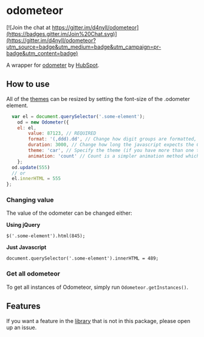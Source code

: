 # odometeor

[![Join the chat at https://gitter.im/d4nyll/odometeor](https://badges.gitter.im/Join%20Chat.svg)](https://gitter.im/d4nyll/odometeor?utm_source=badge&utm_medium=badge&utm_campaign=pr-badge&utm_content=badge)

A wrapper for [odometer](http://github.hubspot.com/odometer/) by [HubSpot](http://www.hubspot.com/).



## How to use
All of the [themes](http://github.hubspot.com/odometer/api/themes/) can be resized by setting the font-size of the .odometer element.

```js
  var el = document.querySelector('.some-element');
	od = new Odometer({
    el: el,
		value: 87123, // REQUIRED
		format: '(,ddd).dd', // Change how digit groups are formatted, and how many digits are shown after the decimal point
		duration: 3000, // Change how long the javascript expects the CSS animation to take
		theme: 'car', // Specify the theme (if you have more than one theme css file on the page)
		animation: 'count' // Count is a simpler animation method which just increments the value
	};
  od.update(555)
  // or
  el.innerHTML = 555
};
```

### Changing value

The value of the odometer can be changed either:

**Using jQuery**

	$('.some-element').html(845);

**Just Javascript**

	document.querySelector('.some-element').innerHTML = 489;

### Get all odometeor

To get all instances of Odometeor, simply run `Odometeor.getInstances()`.

## Features

If you want a feature in the [library](https://github.com/HubSpot/odometer) that is not in this package, please open up an issue.
